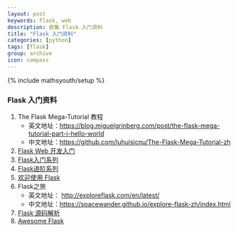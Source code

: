 ```yaml
---
layout: post
keywords: flask, web
description: 收集 Flask 入门资料
title: "Flask 入门资料"
categories: [python]
tags: [flask]
group: archive
icon: compass
---
```

{% include mathsyouth/setup %}


### Flask 入门资料

1. The Flask Mega-Tutorial 教程
   * 英文地址：https://blog.miguelgrinberg.com/post/the-flask-mega-tutorial-part-i-hello-world
   * 中文地址：https://github.com/luhuisicnu/The-Flask-Mega-Tutorial-zh
2. [Flask Web 开发入门](https://funhacks.gitbooks.io/head-first-flask/content/)
3. [Flask入门系列](http://www.bjhee.com/flask-1.html)
4. [Flask进阶系列](http://www.bjhee.com/flask-ad1.html)
5. [欢迎使用 Flask](http://docs.jinkan.org/docs/flask/index.html)
6. Flask之旅
   * 英文地址： http://exploreflask.com/en/latest/
   * 中文地址：https://spacewander.github.io/explore-flask-zh/index.html
7. [Flask 源码解析](http://cizixs.com/2017/01/13/flask-insight-context)
8. [Awesome Flask](https://github.com/humiaozuzu/awesome-flask)
